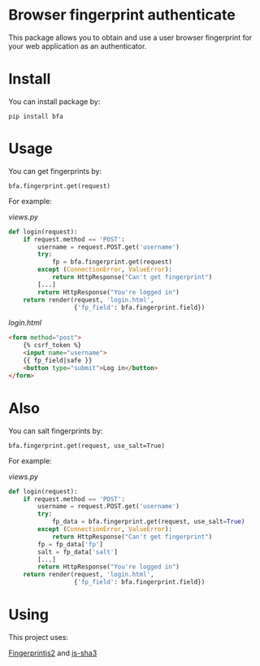 Browser fingerprint authenticate
================================

This package allows you to obtain and use a user 
browser fingerprint for your web application as 
an authenticator.

Install
=======

You can install package by:

`pip install bfa`

Usage
=====

You can get fingerprints by:

`bfa.fingerprint.get(request)`

For example:

_views.py_
```python
def login(request):
    if request.method == 'POST':
        username = request.POST.get('username')
        try:
            fp = bfa.fingerprint.get(request)
        except (ConnectionError, ValueError):
            return HttpResponse("Can't get fingerprint")
        [...]
        return HttpResponse("You're logged in")
    return render(request, 'login.html',
                  {'fp_field': bfa.fingerprint.field})
```

_login.html_
```html
<form method="post">
    {% csrf_token %}
    <input name="username">
    {{ fp_field|safe }}
    <button type="submit">Log in</button>
</form>
```

Also
=======
You can salt fingerprints by:

`bfa.fingerprint.get(request, use_salt=True)`

For example:

_views.py_
```python
def login(request):
    if request.method == 'POST':
        username = request.POST.get('username')
        try:
            fp_data = bfa.fingerprint.get(request, use_salt=True)
        except (ConnectionError, ValueError):
            return HttpResponse("Can't get fingerprint")
        fp = fp_data['fp']
        salt = fp_data['salt']
        [...]
        return HttpResponse("You're logged in")
    return render(request, 'login.html',
                  {'fp_field': bfa.fingerprint.field})
```

Using
=====

This project uses:

[Fingerprintjs2](https://github.com/Valve/fingerprintjs2 "Fingerprintjs2 repo")
and
[js-sha3](https://github.com/emn178/js-sha3 "js-sha3 repo")
